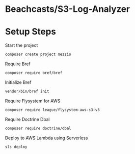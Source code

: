 # Beachcasts/S3-Log-Analyzer

# Setup Steps

Start the project

```bash
composer create project mezzio
```

Require Bref

```bash
composer require bref/bref
```

Initialize Bref

```bash
vendor/bin/bref init
```

Require Flysystem for AWS

```bash
composer require league/flysystem-aws-s3-v3
```

Require Doctrine Dbal

```bash
composer require doctrine/dbal
```

Deploy to AWS Lambda using Serverless

```bash
sls deploy
```
